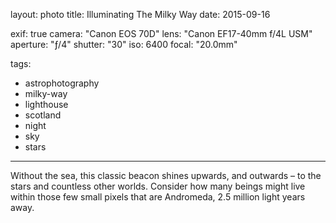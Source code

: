 layout: photo
title: Illuminating The Milky Way
date: 2015-09-16

exif: true
camera: "Canon EOS 70D"
lens: "Canon EF17-40mm f/4L USM"
aperture: "ƒ/4"
shutter: "30"
iso: 6400
focal: "20.0mm"

tags:
  - astrophotography
  - milky-way
  - lighthouse
  - scotland
  - night
  - sky
  - stars
---

Without the sea, this classic beacon shines upwards, and outwards – to the stars and countless other worlds. Consider how many beings might live within those few small pixels that are Andromeda, 2.5 million light years away.
